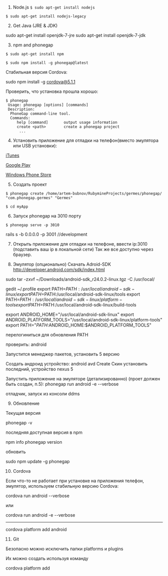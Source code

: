 1. Node.js
`$ sudo apt-get install nodejs`

`$ sudo apt-get install nodejs-legacy`

2. Get Java (JRE & JDK)

sudo apt-get install openjdk-7-jre
sudo apt-get install openjdk-7-jdk

3. npm and phonegap

`$ sudo apt-get install npm`

`$ sudo npm install -g phonegap@latest`


Стабильная версия Cordova:

sudo npm install -g cordova@5.1.1


Проверить, что установка прошла хорошо:
```
$ phonegap
 Usage: phonegap [options] [commands]
 Description:
  PhoneGap command-line tool.
  Commands:
     help [command]       output usage information
     create <path>        create a phonegap project
      ...
``` 

4. Установить приложение для отладки на телефон(вместо эмулятора или USB установки):

[iTunes](https://itunes.apple.com/app/id843536693)

[Google Play](https://play.google.com/store/apps/details?id=com.adobe.phonegap.app)

[Windows Phone Store](http://www.windowsphone.com/en-us/store/app/phonegap-developer/5c6a2d1e-4fad-4bf8-aaf7-71380cc84fe3)

5. Создать проект

`$ phonegap create /home/artem-bubnov/RubymineProjects/germes/phonegap/ "com.phonegap.germes" "Germes"`

`$ cd myApp`

6. Запуск phonegap на 3010 порту

`$ phonegap serve -p 3010`  

rails s -b 0.0.0.0 -p 3001 //development

7. Открыть приложение для отладки на телефоне, ввести ip:3010 (подставить ваш ip в локальной сети) 
Так же все доступно через браузер.
  
8. Эмулятор (опционально)
Скачать Adroid-SDK
http://developer.android.com/sdk/index.html
	
sudo tar -zxvf ~/Downloads/android-sdk_r24.0.2-linux.tgz -C /usr/local/

gedit ~/.profile
export PATH=$PATH:/usr/local/android-sdk-linux/
export PATH=$PATH:/usr/local/android-sdk-linux/tools
export PATH=$PATH:/usr/local/android-sdk-linux/platform-tools
export PATH=$PATH:/usr/local/android-sdk-linux/build-tools

export ANDROID_HOME="/usr/local/android-sdk-linux"
export ANDROID_PLATFORM_TOOLS="/usr/local/android-sdk-linux/platform-tools"
export PATH="$PATH:$ANDROID_HOME:$ANDROID_PLATFORM_TOOLS"

перелогиниться для обновления PATH

проверить:
android

Запустится менеджер пакетов, установить 5 версию


Создать андроид устройство:
android avd
Create
Скин установить последний, устройство nexus 5

Запустить приложение на эмуляторе (детализированно) (проет должен быть создан, п.5):
phonegap run android -e --verbose

отладчик, запуск из консоли
ddms

9. Обновление

Текущая версия

phonegap -v

последняя доступная версия в npm

npm info phonegap version

обновить

sudo npm update -g  phonegap

10. Cordova

Если что-то не работает при установке на приложения телефон, эмулятор, используем стабильную версию Cordova:

cordova run android --verbose

или

cordova run android -е --verbose

------

cordova platform add android

11. Git

Безопасно можно исключить папки platforms и plugins

Их можно создать используя команду

cordova platform add <platform>